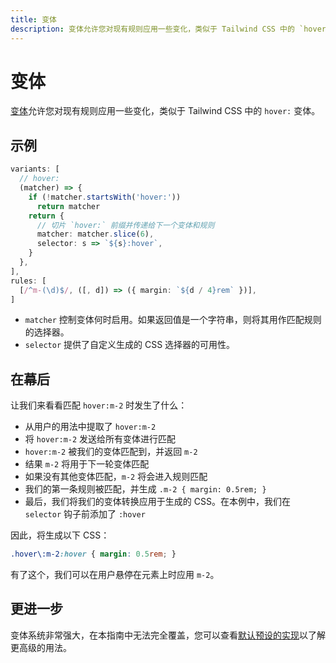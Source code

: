 ```yaml
---
title: 变体
description: 变体允许您对现有规则应用一些变化，类似于 Tailwind CSS 中的 `hover:` 变体。
---
```


# 变体

[变体](https://windicss.org/utilities/general/variants.html)允许您对现有规则应用一些变化，类似于 Tailwind CSS 中的 `hover:` 变体。

## 示例

<!--eslint-skip-->

```ts
variants: [
  // hover:
  (matcher) => {
    if (!matcher.startsWith('hover:'))
      return matcher
    return {
      // 切片 `hover:` 前缀并传递给下一个变体和规则
      matcher: matcher.slice(6),
      selector: s => `${s}:hover`,
    }
  },
],
rules: [
  [/^m-(\d)$/, ([, d]) => ({ margin: `${d / 4}rem` })],
]
```

- `matcher` 控制变体何时启用。如果返回值是一个字符串，则将其用作匹配规则的选择器。
- `selector` 提供了自定义生成的 CSS 选择器的可用性。

## 在幕后

让我们来看看匹配 `hover:m-2` 时发生了什么：

- 从用户的用法中提取了 `hover:m-2`
- 将 `hover:m-2` 发送给所有变体进行匹配
- `hover:m-2` 被我们的变体匹配到，并返回 `m-2`
- 结果 `m-2` 将用于下一轮变体匹配
- 如果没有其他变体匹配，`m-2` 将会进入规则匹配
- 我们的第一条规则被匹配，并生成 `.m-2 { margin: 0.5rem; }`
- 最后，我们将我们的变体转换应用于生成的 CSS。在本例中，我们在 `selector` 钩子前添加了 `:hover`

因此，将生成以下 CSS：

```css
.hover\:m-2:hover { margin: 0.5rem; }
```

有了这个，我们可以在用户悬停在元素上时应用 `m-2`。

## 更进一步

变体系统非常强大，在本指南中无法完全覆盖，您可以查看[默认预设的实现](https://github.com/unocss/unocss/tree/main/packages/preset-mini/src/_variants)以了解更高级的用法。
